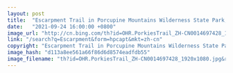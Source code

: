 ```yaml
---
layout: post
title:  "Escarpment Trail in Porcupine Mountains Wilderness State Park, Michigan"
date:   "2021-09-24 16:00:00 +0800"
image_url: "http://cn.bing.com/th?id=OHR.PorkiesTrail_ZH-CN0014697428_1920x1080.jpg&rf=LaDigue_1920x1080.jpg&pid=hp"
link: "/search?q=Escarpment&form=hpcapt&mkt=zh-cn"
copyright: "Escarpment Trail in Porcupine Mountains Wilderness State Park, Michigan (© Pat & Chuck Blackley/Alamy)"
image_hash: "d113a8ee561a66f86d6d8574eadfdb55"
image_filename: "th?id=OHR.PorkiesTrail_ZH-CN0014697428_1920x1080.jpg&rf=LaDigue_1920x1080.jpg&pid=hp"
---
```

